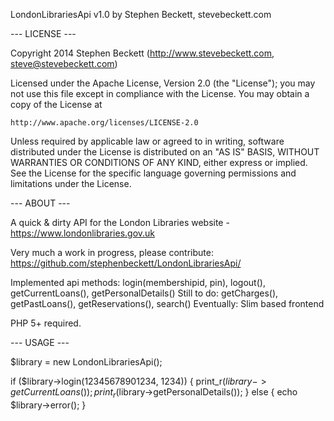 LondonLibrariesApi v1.0 by Stephen Beckett, stevebeckett.com

--- LICENSE ---
	
Copyright 2014 Stephen Beckett (http://www.stevebeckett.com, steve@stevebeckett.com)

Licensed under the Apache License, Version 2.0 (the "License");
you may not use this file except in compliance with the License.
You may obtain a copy of the License at

	http://www.apache.org/licenses/LICENSE-2.0

Unless required by applicable law or agreed to in writing, software
distributed under the License is distributed on an "AS IS" BASIS,
WITHOUT WARRANTIES OR CONDITIONS OF ANY KIND, either express or implied.
See the License for the specific language governing permissions and
limitations under the License.

--- ABOUT ---

A quick & dirty API for the London Libraries website - https://www.londonlibraries.gov.uk

Very much a work in progress, please contribute:
https://github.com/stephenbeckett/LondonLibrariesApi/

Implemented api methods: login(membershipid, pin), logout(), getCurrentLoans(), getPersonalDetails()
Still to do: getCharges(), getPastLoans(), getReservations(), search()
Eventually: Slim based frontend

PHP 5+ required.

--- USAGE ---

$library = new LondonLibrariesApi();

if ($library->login(12345678901234, 1234)) {
	print_r($library->getCurrentLoans());
	print_r($library->getPersonalDetails());
} else {
	echo $library->error();
}
